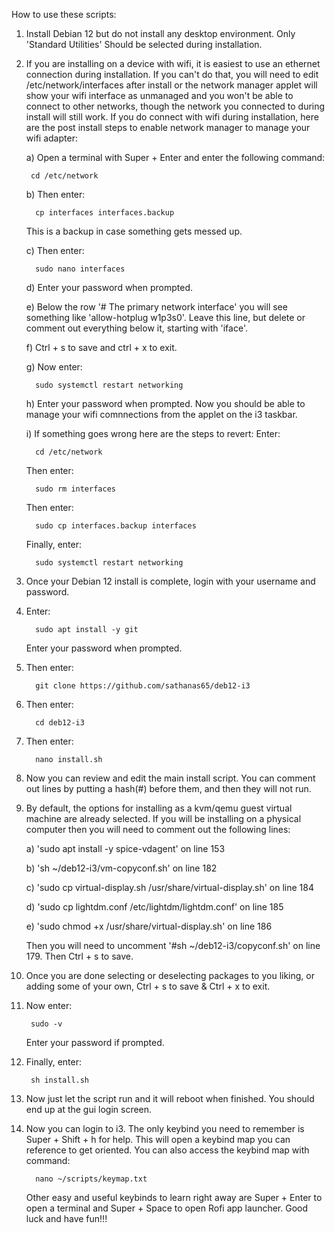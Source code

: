How to use these scripts:

1. Install Debian 12 but do not install any desktop environment. Only 'Standard Utilities' Should be selected during installation.
2. If you are installing on a device with wifi, it is easiest to use an ethernet connection during installation. 
   If you can't do that, you will need to edit /etc/network/interfaces after install or the network manager applet will show your
   wifi interface as unmanaged and you won't be able to connect to other networks, though the network you connected to during install
   will still work. If you do connect with wifi during installation, here are the post install steps to enable network manager to manage
   your wifi adapter:
   
     a) Open a terminal with Super + Enter and enter the following command:
   
        cd /etc/network
   
     b) Then enter:
   
         cp interfaces interfaces.backup
      This is a backup in case something gets messed up.
   
     c) Then enter:

         sudo nano interfaces
   
     d) Enter your password when prompted.
   
     e) Below the row '# The primary network interface' you will see something like 'allow-hotplug w1p3s0'. Leave this line, but delete
        or comment out everything below it, starting with 'iface'.
   
     f) Ctrl + s to save and ctrl + x to exit.
   
     g) Now enter:

         sudo systemctl restart networking
   
     h) Enter your password when prompted. Now you should be able to manage your wifi comnnections from the applet on the i3 taskbar.
   
     i) If something goes wrong here are the steps to revert:
   Enter:
   
         cd /etc/network
   Then enter:

         sudo rm interfaces
   
   Then enter:

         sudo cp interfaces.backup interfaces
   Finally, enter:
   
         sudo systemctl restart networking
   
3. Once your Debian 12 install is complete, login with your username and password.
4. Enter:

         sudo apt install -y git
   Enter your password when prompted. 
5. Then enter:

         git clone https://github.com/sathanas65/deb12-i3
6. Then enter:

         cd deb12-i3
7. Then enter:

         nano install.sh
8. Now you can review and edit the main install script. You can comment out lines by putting a hash(#) before them, and then they will not run.
9. By default, the options for installing as a kvm/qemu guest virtual machine are already selected. If you will be installing on a physical computer
    then you will need to comment out the following lines:
    
    a) 'sudo apt install -y spice-vdagent' on line 153
    
    b) 'sh ~/deb12-i3/vm-copyconf.sh' on line 182
    
    c) 'sudo cp virtual-display.sh /usr/share/virtual-display.sh' on line 184
    
    d) 'sudo cp lightdm.conf /etc/lightdm/lightdm.conf' on line 185
    
    e) 'sudo chmod +x /usr/share/virtual-display.sh' on line 186
    
    Then you will need to uncomment '#sh ~/deb12-i3/copyconf.sh' on line 179. Then Ctrl + s to save.
    
10. Once you are done selecting or deselecting packages to you liking, or adding some of your own, Ctrl + s to save & Ctrl + x to exit.
11. Now enter:

         sudo -v
    Enter your password if prompted.
12. Finally, enter:

         sh install.sh
13. Now just let the script run and it will reboot when finished. You should end up at the gui login screen.
14. Now you can login to i3. The only keybind you need to remember is Super + Shift + h for help. This will open a keybind map you can reference to
    get oriented. You can also access the keybind map with command:

          nano ~/scripts/keymap.txt

    Other easy and useful keybinds to learn right away are Super + Enter to open a terminal and Super + Space to open Rofi app launcher.
    Good luck and have fun!!!
